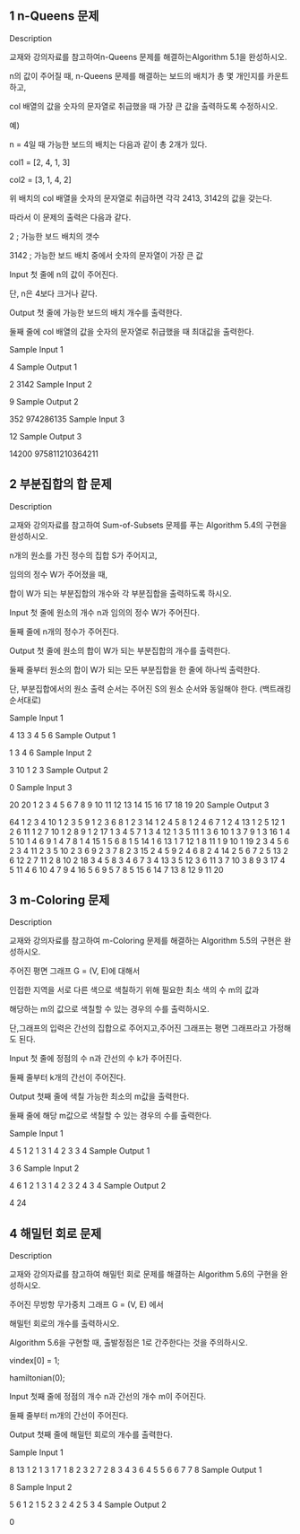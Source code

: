 ## 1 n-Queens 문제
Description

교재와 강의자료를 참고하여n-Queens 문제를 해결하는Algorithm 5.1을 완성하시오.



n의 값이 주어질 때, n-Queens 문제를 해결하는 보드의 배치가 총 몇 개인지를 카운트하고,

col 배열의 값을 숫자의 문자열로 취급했을 때 가장 큰 값을 출력하도록 수정하시오.

예)

n = 4일 때 가능한 보드의 배치는 다음과 같이 총 2개가 있다.

col1 = [2, 4, 1, 3]

col2 = [3, 1, 4, 2]

위 배치의 col 배열을 숫자의 문자열로 취급하면 각각 2413, 3142의 값을 갖는다.

따라서 이 문제의 출력은 다음과 같다.

2 ; 가능한 보드 배치의 갯수

3142 ; 가능한 보드 배치 중에서 숫자의 문자열이 가장 큰 값


Input
첫 줄에 n의 값이 주어진다.

단, n은 4보다 크거나 같다.


Output
첫 줄에 가능한 보드의 배치 개수를 출력한다.

둘째 줄에 col 배열의 값을 숫자의 문자열로 취급했을 때 최대값을 출력한다.


Sample Input 1 

4
Sample Output 1

2
3142
Sample Input 2 

9
Sample Output 2

352
974286135
Sample Input 3 

12
Sample Output 3

14200
975811210364211

## 2 부분집합의 합 문제
Description

교재와 강의자료를 참고하여 Sum-of-Subsets 문제를 푸는 Algorithm 5.4의 구현을 완성하시오.



n개의 원소를 가진 정수의 집합 S가 주어지고,

임의의 정수 W가 주어졌을 때,

합이 W가 되는 부분집합의 개수와 각 부분집합을 출력하도록 하시오.


Input
첫 줄에 원소의 개수 n과 임의의 정수 W가 주어진다.

둘째 줄에 n개의 정수가 주어진다.


Output
첫 줄에 원소의 합이 W가 되는 부분집합의 개수를 출력한다.

둘째 줄부터 원소의 합이 W가 되는 모든 부분집합을 한 줄에 하나씩 출력한다.

단, 부분집합에서의 원소 출력 순서는 주어진 S의 원소 순서와 동일해야 한다. (백트래킹 순서대로)


Sample Input 1 

4 13
3 4 5 6
Sample Output 1

1
3 4 6
Sample Input 2 

3 10
1 2 3
Sample Output 2

0
Sample Input 3 

20 20
1 2 3 4 5 6 7 8 9 10 11 12 13 14 15 16 17 18 19 20
Sample Output 3

64
1 2 3 4 10
1 2 3 5 9
1 2 3 6 8
1 2 3 14
1 2 4 5 8
1 2 4 6 7
1 2 4 13
1 2 5 12
1 2 6 11
1 2 7 10
1 2 8 9
1 2 17
1 3 4 5 7
1 3 4 12
1 3 5 11
1 3 6 10
1 3 7 9
1 3 16
1 4 5 10
1 4 6 9
1 4 7 8
1 4 15
1 5 6 8
1 5 14
1 6 13
1 7 12
1 8 11
1 9 10
1 19
2 3 4 5 6
2 3 4 11
2 3 5 10
2 3 6 9
2 3 7 8
2 3 15
2 4 5 9
2 4 6 8
2 4 14
2 5 6 7
2 5 13
2 6 12
2 7 11
2 8 10
2 18
3 4 5 8
3 4 6 7
3 4 13
3 5 12
3 6 11
3 7 10
3 8 9
3 17
4 5 11
4 6 10
4 7 9
4 16
5 6 9
5 7 8
5 15
6 14
7 13
8 12
9 11
20

## 3 m-Coloring 문제
Description

교재와 강의자료를 참고하여 m-Coloring 문제를 해결하는 Algorithm 5.5의 구현은 완성하시오.



주어진 평면 그래프 G = (V, E)에 대해서

인접한 지역을 서로 다른 색으로 색칠하기 위해 필요한 최소 색의 수 m의 값과

해당하는 m의 값으로 색칠할 수 있는 경우의 수를 출력하시오.



단,그래프의 입력은 간선의 집합으로 주어지고,주어진 그래프는 평면 그래프라고 가정해도 된다.


Input
첫 줄에 정점의 수 n과 간선의 수 k가 주어진다.

둘째 줄부터 k개의 간선이 주어진다.


Output
첫째 줄에 색칠 가능한 최소의 m값을 출력한다.

둘째 줄에 해당 m값으로 색칠할 수 있는 경우의 수를 출력한다.


Sample Input 1 

4 5
1 2
1 3
1 4
2 3
3 4
Sample Output 1

3
6
Sample Input 2 

4 6
1 2
1 3
1 4
2 3
2 4
3 4
Sample Output 2

4
24

## 4 해밀턴 회로 문제
Description

교재와 강의자료를 참고하여 해밀턴 회로 문제를 해결하는 Algorithm 5.6의 구현을 완성하시오.



주어진 무방항 무가중치 그래프 G = (V, E) 에서

해밀턴 회로의 개수를 출력하시오.



Algorithm 5.6을 구현할 때, 출발정점은 1로 간주한다는 것을 주의하시오.

vindex[0] = 1;

hamiltonian(0);


Input
첫째 줄에 정점의 개수 n과 간선의 개수 m이 주어진다.

둘째 줄부터 m개의 간선이 주어진다.


Output
첫째 줄에 해밀턴 회로의 개수를 출력한다.


Sample Input 1 

8 13
1 2
1 3
1 7
1 8
2 3
2 7
2 8
3 4
3 6
4 5
5 6
6 7
7 8
Sample Output 1

8
Sample Input 2 

5 6
1 2
1 5
2 3
2 4
2 5
3 4
Sample Output 2

0